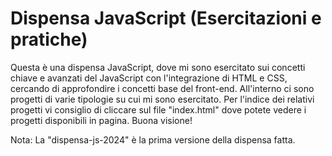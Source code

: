 
# Dispensa JavaScript (Esercitazioni e pratiche)

Questa è una dispensa JavaScript, dove mi sono esercitato sui concetti chiave e avanzati del JavaScript con l'integrazione di HTML e CSS, cercando di approfondire i concetti base del front-end. All'interno ci sono progetti di varie tipologie su cui mi sono esercitato. Per l'indice dei relativi progetti vi consiglio di cliccare sul file "index.html" dove potete vedere i progetti disponibili in pagina. Buona visione!

Nota: La "dispensa-js-2024" è la prima versione della dispensa fatta.